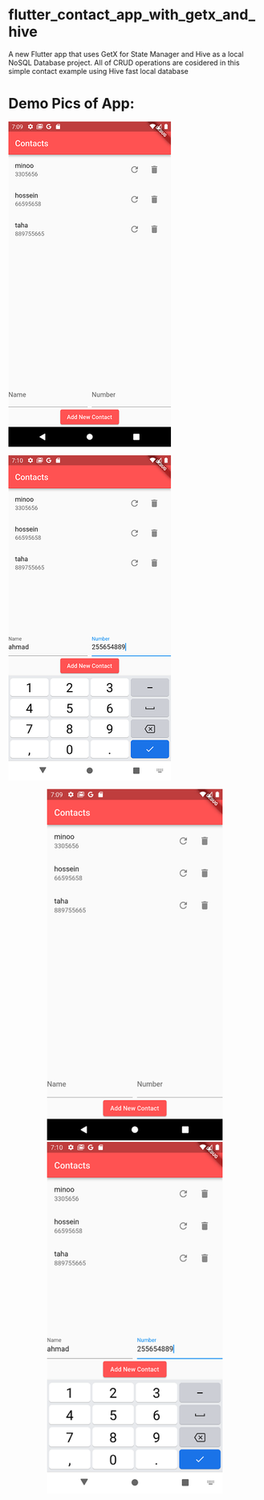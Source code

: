 # flutter_contact_app_with_getx_and_hive

A new Flutter app that uses GetX for State Manager and Hive as a local NoSQL Database project.
All of CRUD operations are cosidered in this simple contact example using Hive fast local database


 # Demo Pics of App:
![alt text](https://github.com/hosseinvejdani/flutter_contact_app_with_getx_and_hive/blob/master/assets/images/image1.png?raw=true
)


![alt text](https://github.com/hosseinvejdani/flutter_contact_app_with_getx_and_hive/blob/master/assets/images/image2.png?raw=true
)

<p align="center">
  <img src="assets/images/image1.png" width="350" title="hover text">
  <img src="assets/images/image2.png" width="350" alt="accessibility text">
</p>


